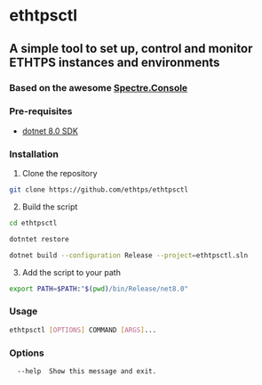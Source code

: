 # ethtpsctl

## A simple tool to set up, control and monitor ETHTPS instances and environments

### Based on the awesome [Spectre.Console](https://spectreconsole.net/)

### Pre-requisites

- [dotnet 8.0 SDK](https://dotnet.microsoft.com/en-us/download/dotnet/8.0)

### Installation

1. Clone the repository

```bash
git clone https://github.com/ethtps/ethtpsctl
```

2. Build the script

```bash
cd ethtpsctl

dotntet restore

dotnet build --configuration Release --project=ethtpsctl.sln
```

3. Add the script to your path

```bash
export PATH=$PATH:"$(pwd)/bin/Release/net8.0"
```

### Usage

```bash
ethtpsctl [OPTIONS] COMMAND [ARGS]...
```


### Options

```bash
  --help  Show this message and exit.
```
